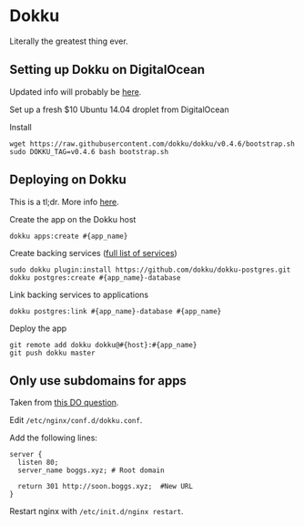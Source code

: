 # Dokku
Literally the greatest thing ever.

## Setting up Dokku on DigitalOcean
Updated info will probably be [here](http://dokku.viewdocs.io/dokku/installation/).

Set up a fresh $10 Ubuntu 14.04 droplet from DigitalOcean

Install
```
wget https://raw.githubusercontent.com/dokku/dokku/v0.4.6/bootstrap.sh
sudo DOKKU_TAG=v0.4.6 bash bootstrap.sh
```

## Deploying on Dokku
This is a tl;dr. More info [here](http://dokku.viewdocs.io/dokku/application-deployment/).

Create the app on the Dokku host
```
dokku apps:create #{app_name}
```

Create backing services ([full list of services](http://dokku.viewdocs.io/dokku/plugins/#official-plugins-beta))
```
sudo dokku plugin:install https://github.com/dokku/dokku-postgres.git
dokku postgres:create #{app_name}-database
```

Link backing services to applications
```
dokku postgres:link #{app_name}-database #{app_name}
```

Deploy the app
```
git remote add dokku dokku@#{host}:#{app_name}
git push dokku master
```

## Only use subdomains for apps
Taken from [this DO question](https://www.digitalocean.com/community/questions/how-do-i-reconfigure-top-level-routing-on-the-digitalocean-dokku0-2-3-14-04-one-click-application).

Edit `/etc/nginx/conf.d/dokku.conf`.

Add the following lines:
```
server {
  listen 80;
  server_name boggs.xyz; # Root domain

  return 301 http://soon.boggs.xyz;  #New URL
}
```

Restart nginx with `/etc/init.d/nginx restart`.

